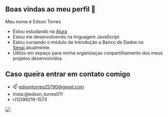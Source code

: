 ## Boas vindas ao meu perfil 💛

Meu nome é Edson Torres

- Estou estudando na [Alura](https://www.alura.com.br)
- Estou me desenvolvendo na linguagem JavaScript
- Estou cursando o módulo de Introdução a Banco de Dados no [Senai](https://wwww.senai.com.br),atualmente.
- Utilizo em espaço para minha organizaçao conpartilhamento dos meus projetos desenvolvidos

## Caso queira entrar em contato comigo
- 📫 edsontorres25790@gmail.com
- Insta:@edson_torres011
- 📞(12)99219-1573

![](https://media1.tenor.com/m/DBcVKLog4qUAAAAC/sasaki-to-miyano-sasaki-and-miyano.gif)
  
